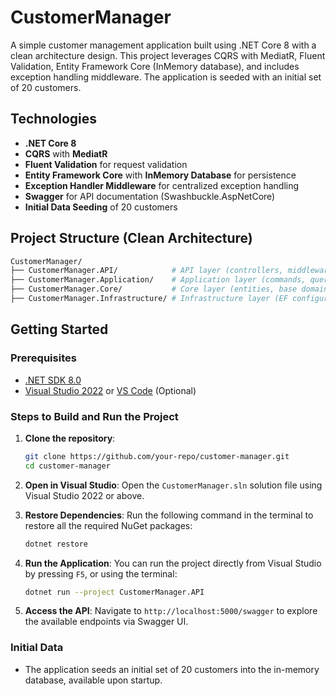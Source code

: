 # CustomerManager

A simple customer management application built using .NET Core 8 with a clean architecture design. This project leverages CQRS with MediatR, Fluent Validation, Entity Framework Core (InMemory database), and includes exception handling middleware. The application is seeded with an initial set of 20 customers.

## Technologies

- **.NET Core 8**
- **CQRS** with **MediatR**
- **Fluent Validation** for request validation  
- **Entity Framework Core** with **InMemory Database** for persistence
- **Exception Handler Middleware** for centralized exception handling
- **Swagger** for API documentation (Swashbuckle.AspNetCore)
- **Initial Data Seeding** of 20 customers

## Project Structure (Clean Architecture)

```bash
CustomerManager/
├── CustomerManager.API/            # API layer (controllers, middlewares, configurations)
├── CustomerManager.Application/    # Application layer (commands, queries, validators)
├── CustomerManager.Core/           # Core layer (entities, base domain models)
├── CustomerManager.Infrastructure/ # Infrastructure layer (EF configurations, persistence)
```

## Getting Started

### Prerequisites

- [.NET SDK 8.0](https://dotnet.microsoft.com/download/dotnet/8.0)
- [Visual Studio 2022](https://visualstudio.microsoft.com/) or [VS Code](https://code.visualstudio.com/) (Optional)

### Steps to Build and Run the Project

1. **Clone the repository**:
   ```bash
   git clone https://github.com/your-repo/customer-manager.git
   cd customer-manager
   ```

2. **Open in Visual Studio**:
   Open the `CustomerManager.sln` solution file using Visual Studio 2022 or above.

3. **Restore Dependencies**:
   Run the following command in the terminal to restore all the required NuGet packages:
   ```bash
   dotnet restore
   ```

4. **Run the Application**:
   You can run the project directly from Visual Studio by pressing `F5`, or using the terminal:
   ```bash
   dotnet run --project CustomerManager.API
   ```

5. **Access the API**:
   Navigate to `http://localhost:5000/swagger` to explore the available endpoints via Swagger UI.

### Initial Data

- The application seeds an initial set of 20 customers into the in-memory database, available upon startup.
